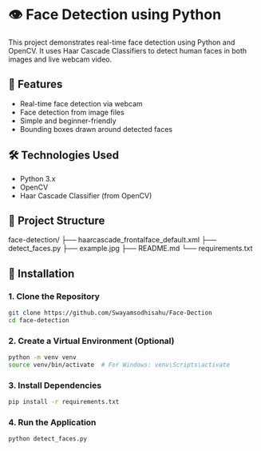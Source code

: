 # 👁️ Face Detection using Python

This project demonstrates real-time face detection using Python and OpenCV. It uses Haar Cascade Classifiers to detect human faces in both images and live webcam video.

## 🚀 Features

- Real-time face detection via webcam
- Face detection from image files
- Simple and beginner-friendly
- Bounding boxes drawn around detected faces

## 🛠️ Technologies Used

- Python 3.x
- OpenCV
- Haar Cascade Classifier (from OpenCV)

## 📁 Project Structure

face-detection/
├── haarcascade_frontalface_default.xml
├── detect_faces.py
├── example.jpg
├── README.md
└── requirements.txt


## 🔧 Installation

### 1. Clone the Repository

```bash
git clone https://github.com/Swayamsodhisahu/Face-Dection
cd face-detection
```
### 2. Create a Virtual Environment (Optional)

```bash
python -m venv venv
source venv/bin/activate  # For Windows: venv\Scripts\activate
```

### 3. Install Dependencies

```bash
pip install -r requirements.txt
```

### 4. Run the Application

```bash
python detect_faces.py
```
